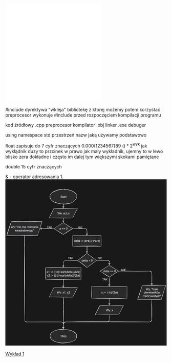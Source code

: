 ![Laboratorium_01_2021](/Notatki/Semestr%201/Podstawy%20programowania/Labolatoria/Labolatoria%201/Laboratorium_01_2021.pdf)
![labolatoria 1](/Notatki/Semestr%201/Podstawy%20programowania/Labolatoria/Labolatoria%201/labolatoria%201.cpp)


\#include dyrektywa "wkleja" bibliotekę z której możemy potem korzystać
preprocesor wykonuje \#include przed rozpoczęciem kompilacji programu

kod źródłowy .cpp
preprocesor
kompilator .obj
linker .exe
debuger

using namespace std przestrzeń nazw jaką używamy podstawowo

float zapisuje do 7 cyfr znaczących
0.000(1234567)89
$()*2^{wyk}$
jak wykłądnik duzy to przcinek w prawo
jak mały wykładnik, ujemny to w lewo
blisko zera dokładne i często im dalej tym większymi skokami pamiętane

double 15 cyfr znaczących 

& - operator adresowania
1. 
   ![zadanie1](/Notatki/Semestr%201/Podstawy%20programowania/Labolatoria/Labolatoria%201/zadanie1.png)

[Wykład 1](/Notatki/Semestr%201/Podstawy%20programowania/Wyk%C5%82ady/Wyk%C5%82ad%201/Wyk%C5%82ad%201.md)
